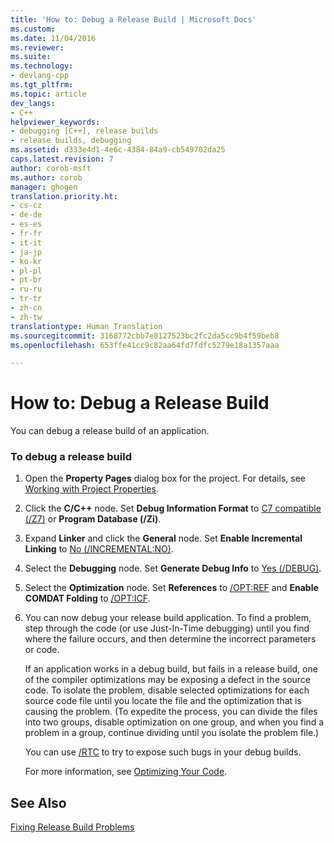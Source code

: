 ```yaml
---
title: 'How to: Debug a Release Build | Microsoft Docs'
ms.custom: 
ms.date: 11/04/2016
ms.reviewer: 
ms.suite: 
ms.technology:
- devlang-cpp
ms.tgt_pltfrm: 
ms.topic: article
dev_langs:
- C++
helpviewer_keywords:
- debugging [C++], release builds
- release builds, debugging
ms.assetid: d333e4d1-4e6c-4384-84a9-cb549702da25
caps.latest.revision: 7
author: corob-msft
ms.author: corob
manager: ghogen
translation.priority.ht:
- cs-cz
- de-de
- es-es
- fr-fr
- it-it
- ja-jp
- ko-kr
- pl-pl
- pt-br
- ru-ru
- tr-tr
- zh-cn
- zh-tw
translationtype: Human Translation
ms.sourcegitcommit: 3168772cbb7e8127523bc2fc2da5cc9b4f59beb8
ms.openlocfilehash: 653ffe41cc9c82aa64fd7fdfc5279e18a1357aaa

---
```

# How to: Debug a Release Build
You can debug a release build of an application.  
  
### To debug a release build  
  
1.  Open the **Property Pages** dialog box for the project. For details, see [Working with Project Properties](../../ide/working-with-project-properties.md).  
  
2.  Click the **C/C++** node. Set **Debug Information Format** to [C7 compatible (/Z7)](../../build/reference/z7-zi-zi-debug-information-format.md) or **Program Database (/Zi)**.  
  
3.  Expand **Linker** and click the **General** node. Set **Enable Incremental Linking** to [No (/INCREMENTAL:NO)](../../build/reference/incremental-link-incrementally.md).  
  
4.  Select the **Debugging** node. Set **Generate Debug Info** to [Yes (/DEBUG)](../../build/reference/debug-generate-debug-info.md).  
  
5.  Select the **Optimization** node. Set **References** to [/OPT:REF](../../build/reference/opt-optimizations.md) and **Enable COMDAT Folding** to [/OPT:ICF](../../build/reference/opt-optimizations.md).  
  
6.  You can now debug your release build application. To find a problem, step through the code (or use Just-In-Time debugging) until you find where the failure occurs, and then determine the incorrect parameters or code.  
  
     If an application works in a debug build, but fails in a release build, one of the compiler optimizations may be exposing a defect in the source code. To isolate the problem, disable selected optimizations for each source code file until you locate the file and the optimization that is causing the problem. (To expedite the process, you can divide the files into two groups, disable optimization on one group, and when you find a problem in a group, continue dividing until you isolate the problem file.)  
  
     You can use [/RTC](../../build/reference/rtc-run-time-error-checks.md) to try to expose such bugs in your debug builds.  
  
     For more information, see [Optimizing Your Code](../../build/reference/optimizing-your-code.md).  
  
## See Also  
 [Fixing Release Build Problems](../../build/reference/fixing-release-build-problems.md)


<!--HONumber=Jan17_HO1-->


